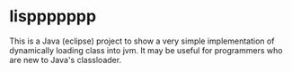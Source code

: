 # lisppppppp
This is a Java (eclipse) project to show a very simple implementation of dynamically loading class into jvm.
It may be useful for programmers who are new to Java's classloader.
